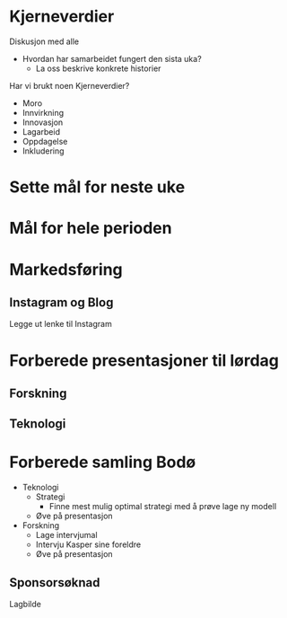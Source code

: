 
# Kjerneverdier
Diskusjon med alle
- Hvordan har samarbeidet fungert den sista uka?
    - La oss beskrive konkrete historier

Har vi brukt noen Kjerneverdier?
- Moro
- Innvirkning
- Innovasjon
- Lagarbeid
- Oppdagelse
- Inkludering

# Sette mål for neste uke

# Mål for hele perioden
 
# Markedsføring
## Instagram og Blog
Legge ut lenke til Instagram

# Forberede presentasjoner til lørdag
## Forskning
## Teknologi

# Forberede samling Bodø
- Teknologi
   - Strategi
     - Finne mest mulig optimal strategi med å prøve lage ny modell
   - Øve på presentasjon
- Forskning
   - Lage intervjumal
   - Intervju Kasper sine foreldre
   - Øve på presentasjon

## Sponsorsøknad
Lagbilde


